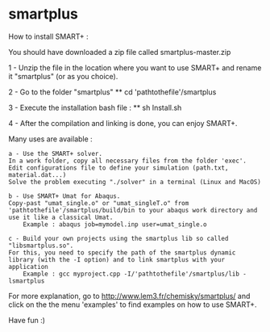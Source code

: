 # smartplus

How to install SMART+ :

You should have downloaded a zip file called smartplus-master.zip

1 - Unzip the file in the location where you want to use SMART+ and rename it "smartplus" (or as you choice).

2 - Go to the folder "smartplus"
        ** cd 'pathtothefile'/smartplus

3 - Execute the installation bash file :
        ** sh Install.sh

4 - After the compilation and linking is done, you can enjoy SMART+.

Many uses are available :

	a - Use the SMART+ solver.
	In a work folder, copy all necessary files from the folder 'exec'. 
	Edit configurations file to define your simulation (path.txt, material.dat...)
	Solve the problem executing "./solver" in a terminal (Linux and MacOS)

	b - Use SMART+ Umat for Abaqus. 
	Copy-past "umat_single.o" or "umat_singleT.o" from 'pathtothefile'/smartplus/build/bin to your abaqus work directory and use it like a classical Umat.
		Example : abaqus job=mymodel.inp user=umat_single.o

	c - Build your own projects using the smartplus lib so called "libsmartplus.so".
	For this, you need to specify the path of the smartplus dynamic library (with the -I option) and to link smartplus with your application
		Example : gcc myproject.cpp -I/'pathtothefile'/smartplus/lib -lsmartplus

For more explanation, go to http://www.lem3.fr/chemisky/smartplus/ and click on the  the menu 'examples' to find examples on how to use SMART+.

Have fun :)
